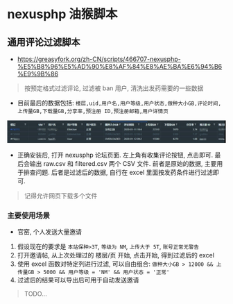 # nexusphp 油猴脚本

## 通用评论过滤脚本

* https://greasyfork.org/zh-CN/scripts/466707-nexusphp-%E5%B8%96%E5%AD%90%E8%AF%84%E8%AE%BA%E6%94%B6%E9%9B%86

> 按预定格式过滤评论, 过滤被 ban 用户, 清洗出发药需要的一些数据  

* 目前最后的数据包括: `楼层,uid,用户名,用户等级,用户状态,做种大小GB,评论时间,上传量GB,下载量GB,分享率,预注册 ID,预注册邮箱,用户详情页`

![img](./docs/1.jpg)

* 正确安装后, 打开 nexusphp 论坛页面. 左上角有收集评论按钮, 点击即可. 最后会输出 raw.csv 和 filtered.csv 两个 CSV 文件. 前者是原始的数据, 主要用于排查问题. 后者是过滤后的数据, 自行在 excel 里面按发药条件进行过滤即可.

> 记得允许网页下载多个文件  

### 主要使用场景

* 官窑, 个人发送大量邀请

1. 假设现在的要求是 `本站保种>3T`, `等级为 NM`, `上传大于 5T`, `账号正常无警告`
2. 打开邀请帖, 从上次处理过的 楼层/页 开始, 点击开始, 得到过滤后的 excel
3. 使用 excel 函数对特定列进行过滤, 可以自由组合: `做种大小GB > 12000 && 上传量GB > 5000 && 用户等级 = 'NM' && 用户状态 = '正常'`
4. 过滤后的结果可以导出后可用于自动发送邀请

> TODO...  
